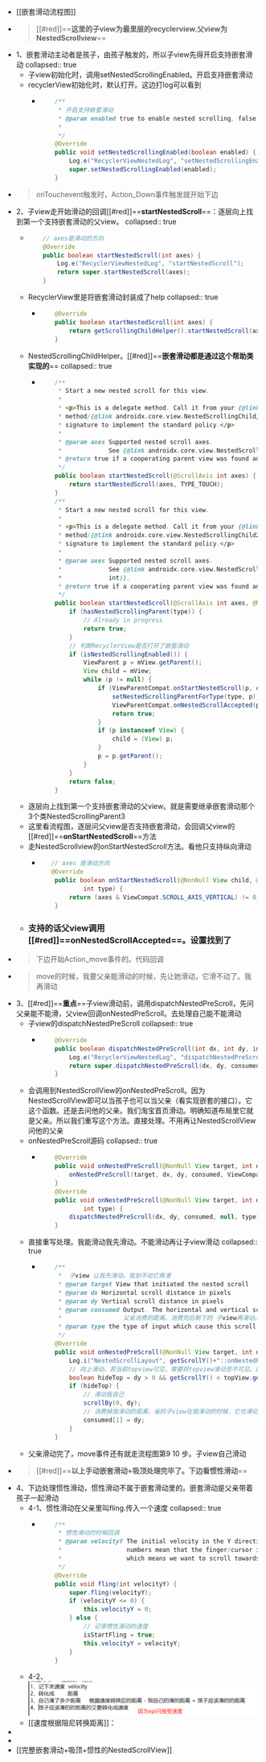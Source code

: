 - [[嵌套滑动流程图]]
- > [[#red]]==**这里的子view为最里层的recyclerview.父view为 NestedScrollview**==
- 1、嵌套滑动主动者是孩子，由孩子触发的，所以子view先得开启支持嵌套滑动
  collapsed:: true
	- 子view初始化时，调用setNestedScrollingEnabled。开启支持嵌套滑动
	- recyclerView初始化时，默认打开。这边打log可以看到
		- ```java
		      /**
		       * 开启支持嵌套滑动
		       * @param enabled true to enable nested scrolling, false to disable
		       *
		       */
		      @Override
		      public void setNestedScrollingEnabled(boolean enabled) {
		          Log.e("RecyclerViewNestedLog", "setNestedScrollingEnabled");
		          super.setNestedScrollingEnabled(enabled);
		      }
		  ```
- > onTouchevent触发时，Action_Down事件触发就开始下边
- 2、子view走开始滑动的回调[[#red]]==**startNestedScroll**==：逐层向上找到第一个支持嵌套滑动的父view。
  collapsed:: true
	- ```java
	      // axes是滑动的方向
	      @Override
	      public boolean startNestedScroll(int axes) {
	          Log.e("RecyclerViewNestedLog", "startNestedScroll");
	          return super.startNestedScroll(axes);
	      }
	  ```
	- RecyclerView里是将嵌套滑动封装成了help
	  collapsed:: true
		- ```java
		      @Override
		      public boolean startNestedScroll(int axes) {
		          return getScrollingChildHelper().startNestedScroll(axes);
		      }
		  ```
	- NestedScrollingChildHelper。[[#red]]==**嵌套滑动都是通过这个帮助类实现的**==
	  collapsed:: true
		- ```java
		      /**
		       * Start a new nested scroll for this view.
		       *
		       * <p>This is a delegate method. Call it from your {@link android.view.View View} subclass
		       * method/{@link androidx.core.view.NestedScrollingChild} interface method with the same
		       * signature to implement the standard policy.</p>
		       *
		       * @param axes Supported nested scroll axes.
		       *             See {@link androidx.core.view.NestedScrollingChild#startNestedScroll(int)}.
		       * @return true if a cooperating parent view was found and nested scrolling started successfully
		       */
		      public boolean startNestedScroll(@ScrollAxis int axes) {
		          return startNestedScroll(axes, TYPE_TOUCH);
		      }
		      /**
		       * Start a new nested scroll for this view.
		       *
		       * <p>This is a delegate method. Call it from your {@link android.view.View View} subclass
		       * method/{@link androidx.core.view.NestedScrollingChild2} interface method with the same
		       * signature to implement the standard policy.</p>
		       *
		       * @param axes Supported nested scroll axes.
		       *             See {@link androidx.core.view.NestedScrollingChild2#startNestedScroll(int,
		       *             int)}.
		       * @return true if a cooperating parent view was found and nested scrolling started successfully
		       */
		      public boolean startNestedScroll(@ScrollAxis int axes, @NestedScrollType int type) {
		          if (hasNestedScrollingParent(type)) {
		              // Already in progress
		              return true;
		          }
		          // 判断RecyclerView是否打开了嵌套滑动
		          if (isNestedScrollingEnabled()) {
		              ViewParent p = mView.getParent();
		              View child = mView;
		              while (p != null) {
		                  if (ViewParentCompat.onStartNestedScroll(p, child, mView, axes, type)) {
		                      setNestedScrollingParentForType(type, p);
		                      ViewParentCompat.onNestedScrollAccepted(p, child, mView, axes, type);
		                      return true;
		                  }
		                  if (p instanceof View) {
		                      child = (View) p;
		                  }
		                  p = p.getParent();
		              }
		          }
		          return false;
		      }
		  ```
	- 逐层向上找到第一个支持嵌套滑动的父view。就是需要继承嵌套滑动那个3个类NestedScrollingParent3
	- 这里看流程图，逐层问父view是否支持嵌套滑动，会回调父view的[[#red]]==**onStartNestedScroll**==方法
	- 走NestedScrollview的onStartNestedScroll方法。看他只支持纵向滑动
		- ```java
		     // axes 是滑动方向 
		     @Override
		      public boolean onStartNestedScroll(@NonNull View child, @NonNull View target, int axes,
		              int type) {
		          return (axes & ViewCompat.SCROLL_AXIS_VERTICAL) != 0;
		      }
		  ```
	- ### 支持的话父view调用 [[#red]]==**onNestedScrollAccepted**==。设置找到了
- > 下边开始Action_move事件的。代码回调
- > move的时候，我要父亲能滑动的时候，先让她滑动，它滑不动了。我再滑动
- 3、[[#red]]==**重点**==子view滑动前，调用dispatchNestedPreScroll，先问父亲能不能滑，父view回调onNestedPreScroll。去处理自己能不能滑动
	- 子view的dispatchNestedPreScroll
	  collapsed:: true
		- ```java
		      @Override
		      public boolean dispatchNestedPreScroll(int dx, int dy, int[] consumed, int[] offsetInWindow) {
		          Log.e("RecyclerViewNestedLog", "dispatchNestedPreScroll");
		          return super.dispatchNestedPreScroll(dx, dy, consumed, offsetInWindow);
		      }
		  ```
	- 会调用到NestedScrollView的onNestedPreScroll。因为NestedScrollView即可以当孩子也可以当父亲（看实现嵌套的接口）。它这个函数。还是去问他的父亲。我们淘宝首页滑动。明确知道布局里它就是父亲。所以我们重写这个方法。直接处理。不用再让NestedScrollView问他的父亲
	- onNestedPreScroll源码
	  collapsed:: true
		- ```java
		      @Override
		      public void onNestedPreScroll(@NonNull View target, int dx, int dy, @NonNull int[] consumed) {
		          onNestedPreScroll(target, dx, dy, consumed, ViewCompat.TYPE_TOUCH);
		      }
		      @Override
		      public void onNestedPreScroll(@NonNull View target, int dx, int dy, @NonNull int[] consumed,
		              int type) {
		          dispatchNestedPreScroll(dx, dy, consumed, null, type);
		      }
		  ```
	- 直接重写处理。我能滑动我先滑动。不能滑动再让子view滑动
	  collapsed:: true
		- ```java
		      /**
		       *  子view 让我先滑动。我划不动它再滑
		       * @param target View that initiated the nested scroll
		       * @param dx Horizontal scroll distance in pixels
		       * @param dy Vertical scroll distance in pixels
		       * @param consumed Output. The horizontal and vertical scroll distance consumed by this parent
		       *                 父亲消费的距离。消费完后剩下的 子view再滑动。这里 数组 0为x 1为y
		       * @param type the type of input which cause this scroll event
		       */
		      @Override
		      public void onNestedPreScroll(@NonNull View target, int dx, int dy, @NonNull int[] consumed, int type) {
		          Log.i("NestedScrollLayout", getScrollY()+"::onNestedPreScroll::"+topView.getMeasuredHeight());
		          // 向上滑动。若当前topview可见，需要将topview滑动至不可见。即吸顶的时候我就不滑动了
		          boolean hideTop = dy > 0 && getScrollY() < topView.getMeasuredHeight();
		          if (hideTop) {
		              // 滑动我自己
		              scrollBy(0, dy);
		              // 消费掉我滑动的距离，省的子view在我滑动的时候，它也滑动
		              consumed[1] = dy;
		          }
		      }
		  ```
	- 父亲滑动完了，move事件还有就走流程图第9 10 步。子view自己滑动
- > [[#red]]==**以上手动嵌套滑动+吸顶处理完毕了。下边看惯性滑动**==
- 4、下边处理惯性滑动，惯性滑动不属于嵌套滑动里的。嵌套滑动是父亲带着孩子一起滑动
	- 4-1、惯性滑动在父亲里叫fling.传入一个速度
	  collapsed:: true
		- ```java
		      /**
		       * 惯性滑动的时候回调
		       * @param velocityY The initial velocity in the Y direction. Positive
		       *                  numbers mean that the finger/cursor is moving down the screen,
		       *                  which means we want to scroll towards the top.
		       */
		      @Override
		      public void fling(int velocityY) {
		          super.fling(velocityY);
		          if (velocityY <= 0) {
		              this.velocityY = 0;
		          } else {
		              // 记录惯性滑动的速度
		              isStartFling = true;
		              this.velocityY = velocityY;
		          }
		      }
		  
		  ```
	- 4-2、 ![image.png](../assets/image_1691158537694_0.png)
	- [[速度根据阻尼转换距离]]：
-
-
- [[完整嵌套滑动+吸顶+惯性的NestedScrollView]]